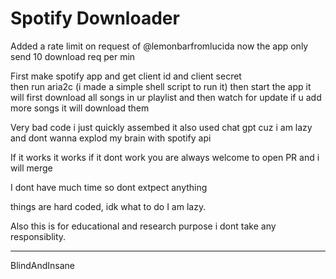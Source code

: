 # Spotify Downloader

Added a rate limit on request of @lemonbarfromlucida now the app only send 10 download req per min

First make spotify app and get client id and client secret<br>
then run aria2c (i made a simple shell script to run it)
then start the app it will first download all songs in ur playlist and then watch for update if u add more songs it will download them


Very bad code i just quickly assembed it also used chat gpt cuz i am lazy and dont wanna explod my brain with spotify api


If it works it works if it dont work you are always welcome to open PR and i will merge


I dont have much time so dont extpect anything

things are hard coded, idk what to do I am lazy.


Also this is for educational and research purpose i dont take any responsiblity.
<hr>

BlindAndInsane